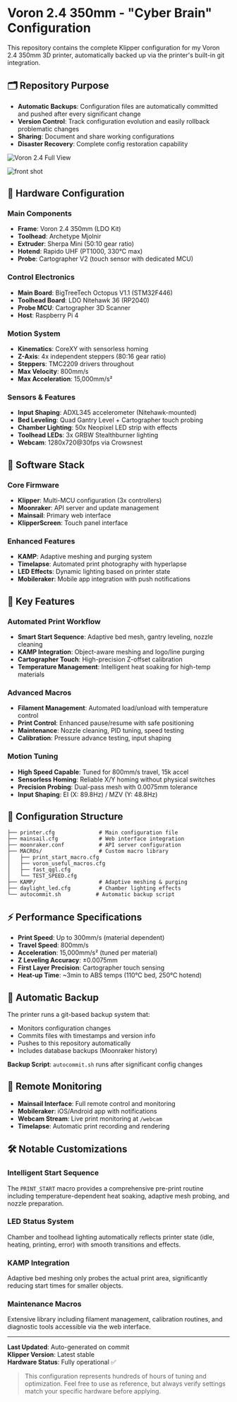 # Voron 2.4 350mm - "Cyber Brain" Configuration

This repository contains the complete Klipper configuration for my Voron 2.4 350mm 3D printer, automatically backed up via the printer's built-in git integration.

## 🗂️ Repository Purpose

- **Automatic Backups**: Configuration files are automatically committed and pushed after every significant change
- **Version Control**: Track configuration evolution and easily rollback problematic changes  
- **Sharing**: Document and share working configurations
- **Disaster Recovery**: Complete config restoration capability

![Voron 2.4 Full View](images/voron-full-view.jpeg)

![front shot](images/front_shot.JPG)

## 🔧 Hardware Configuration

### Main Components
- **Frame**: Voron 2.4 350mm (LDO Kit)
- **Toolhead**: Archetype Mjolnir
- **Extruder**: Sherpa Mini (50:10 gear ratio)
- **Hotend**: Rapido UHF (PT1000, 330°C max)
- **Probe**: Cartographer V2 (touch sensor with dedicated MCU)

### Control Electronics
- **Main Board**: BigTreeTech Octopus V1.1 (STM32F446)
- **Toolhead Board**: LDO Nitehawk 36 (RP2040)
- **Probe MCU**: Cartographer 3D Scanner
- **Host**: Raspberry Pi 4

### Motion System
- **Kinematics**: CoreXY with sensorless homing
- **Z-Axis**: 4x independent steppers (80:16 gear ratio)
- **Steppers**: TMC2209 drivers throughout
- **Max Velocity**: 800mm/s
- **Max Acceleration**: 15,000mm/s²

### Sensors & Features
- **Input Shaping**: ADXL345 accelerometer (Nitehawk-mounted)
- **Bed Leveling**: Quad Gantry Level + Cartographer touch probing
- **Chamber Lighting**: 50x Neopixel LED strip with effects
- **Toolhead LEDs**: 3x GRBW Stealthburner lighting
- **Webcam**: 1280x720@30fps via Crowsnest

## 💾 Software Stack

### Core Firmware
- **Klipper**: Multi-MCU configuration (3x controllers)
- **Moonraker**: API server and update management
- **Mainsail**: Primary web interface
- **KlipperScreen**: Touch panel interface

### Enhanced Features
- **KAMP**: Adaptive meshing and purging system
- **Timelapse**: Automated print photography with hyperlapse
- **LED Effects**: Dynamic lighting based on printer state
- **Mobileraker**: Mobile app integration with push notifications

## 🚀 Key Features

### Automated Print Workflow
- **Smart Start Sequence**: Adaptive bed mesh, gantry leveling, nozzle cleaning
- **KAMP Integration**: Object-aware meshing and logo/line purging
- **Cartographer Touch**: High-precision Z-offset calibration
- **Temperature Management**: Intelligent heat soaking for high-temp materials

### Advanced Macros
- **Filament Management**: Automated load/unload with temperature control
- **Print Control**: Enhanced pause/resume with safe positioning
- **Maintenance**: Nozzle cleaning, PID tuning, speed testing
- **Calibration**: Pressure advance testing, input shaping

### Motion Tuning
- **High Speed Capable**: Tuned for 800mm/s travel, 15k accel
- **Sensorless Homing**: Reliable X/Y homing without physical switches
- **Precision Probing**: Dual-pass mesh with 0.0075mm tolerance
- **Input Shaping**: EI (X: 89.8Hz) / MZV (Y: 48.8Hz)

## 📁 Configuration Structure

```
├── printer.cfg              # Main configuration file
├── mainsail.cfg             # Web interface integration
├── moonraker.conf           # API server configuration
├── MACROs/                  # Custom macro library
│   ├── print_start_macro.cfg
│   ├── voron_useful_macros.cfg
│   ├── fast_qgl.cfg
│   └── TEST_SPEED.cfg
├── KAMP/                    # Adaptive meshing & purging
├── daylight_led.cfg         # Chamber lighting effects
└── autocommit.sh           # Automatic backup script
```

## ⚡ Performance Specifications

- **Print Speed**: Up to 300mm/s (material dependent)
- **Travel Speed**: 800mm/s
- **Acceleration**: 15,000mm/s² (tuned per material)
- **Z Leveling Accuracy**: ±0.0075mm
- **First Layer Precision**: Cartographer touch sensing
- **Heat-up Time**: ~3min to ABS temps (110°C bed, 250°C hotend)

## 🔄 Automatic Backup

The printer runs a git-based backup system that:

- Monitors configuration changes
- Commits files with timestamps and version info
- Pushes to this repository automatically
- Includes database backups (Moonraker history)

**Backup Script**: `autocommit.sh` runs after significant config changes

## 📱 Remote Monitoring

- **Mainsail Interface**: Full remote control and monitoring
- **Mobileraker**: iOS/Android app with notifications
- **Webcam Stream**: Live print monitoring at `/webcam`
- **Timelapse**: Automatic print recording and rendering

## 🛠️ Notable Customizations

### Intelligent Start Sequence
The `PRINT_START` macro provides a comprehensive pre-print routine including temperature-dependent heat soaking, adaptive mesh probing, and nozzle preparation.

### LED Status System  
Chamber and toolhead lighting automatically reflects printer state (idle, heating, printing, error) with smooth transitions and effects.

### KAMP Integration
Adaptive bed meshing only probes the actual print area, significantly reducing start times for smaller objects.

### Maintenance Macros
Extensive library including filament management, calibration routines, and diagnostic tools accessible via the web interface.

---

**Last Updated**: Auto-generated on commit  
**Klipper Version**: Latest stable  
**Hardware Status**: Fully operational ✅

> This configuration represents hundreds of hours of tuning and optimization. Feel free to use as reference, but always verify settings match your specific hardware before applying.
